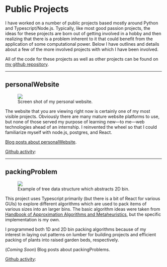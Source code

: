 # Public Projects
I have worked on a number of public projects based mostly around Python and Typescript/Node.js. Typically, like most good passion projects, the ideas for these projects are born out of getting involved in a hobby and then realizing that there is a problem inherent to it that could benefit from the application of some computational power. Below I have outlines and details about a few of the more involved projects with which I have been involved.

All of the code for these projects as well as other projects can be found on [my github repository](https://github.com/tylermerz).

---

## personalWebsite

<figure>
<a href="https://s3-us-west-1.amazonaws.com/static.tylermerz.com/images/websiteSH.png" data-lightbox="image-1" data-title="Screen shot of my personal website."><img class='preview' src="https://s3-us-west-1.amazonaws.com/static.tylermerz.com/images/websiteSH.png" /></a>
    <figcaption>Screen shot of my personal website.</figcaption>
</figure>
The website that you are viewing right now is certainly one of my most visible projects. Obviously there are many mature website platforms to use, but none of those served my purpose of learning new&mdash;to me&mdash;web technologies ahead of an internship. I reinvented the wheel so that I could familiarize myself with node.js, postgres, and React.

[Blog posts about personalWebsite](/blog/tags/personalWebsite/page/0).

[Github activity](https://github.com/tylermerz/personalWebsite):

<div class='plasticTable' id='personalWebsite' />

---

## packingProblem

<figure>
<a href="https://s3-us-west-1.amazonaws.com/static.tylermerz.com/images/pTreeExample.png" data-lightbox="image-2" data-title="Example of tree data structure which abstracts 2D bin."><img class='preview' src="https://s3-us-west-1.amazonaws.com/static.tylermerz.com/images/pTreeExample.png" /></a>
    <figcaption>Example of tree data structure which abstracts 2D bin.</figcaption>
</figure>

This project uses Typescript primarily (but there is a bit of React for various GUIs) to explore different algorithms which are used to pack items of various sizes into an larger bins. The basic algorithm ideas were taken from [Handbook of Approximation Algorithms and Metaheuristics](https://www.crcpress.com/Handbook-of-Approximation-Algorithms-and-Metaheuristics/Gonzalez/p/book/9781584885504), but the specific implementation is my own.

I programmed both 1D and 2D bin packing algorithms because of my interest in laying out patterns on lumber for building projects and efficient packing of plants into raised garden beds, respectively.

(*Coming Soon*) Blog posts about packingProblems.

[Github activity](https://github.com/tylermerz/packingProblems):

<div class='plasticTable' id='packingProblems' />
